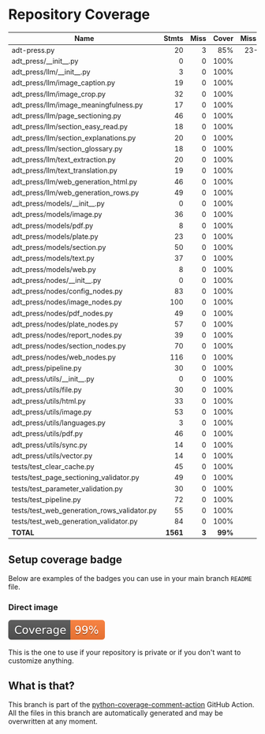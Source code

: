 # Repository Coverage



| Name                                            |    Stmts |     Miss |   Cover |   Missing |
|------------------------------------------------ | -------: | -------: | ------: | --------: |
| adt-press.py                                    |       20 |        3 |     85% |     23-27 |
| adt\_press/\_\_init\_\_.py                      |        0 |        0 |    100% |           |
| adt\_press/llm/\_\_init\_\_.py                  |        3 |        0 |    100% |           |
| adt\_press/llm/image\_caption.py                |       19 |        0 |    100% |           |
| adt\_press/llm/image\_crop.py                   |       32 |        0 |    100% |           |
| adt\_press/llm/image\_meaningfulness.py         |       17 |        0 |    100% |           |
| adt\_press/llm/page\_sectioning.py              |       46 |        0 |    100% |           |
| adt\_press/llm/section\_easy\_read.py           |       18 |        0 |    100% |           |
| adt\_press/llm/section\_explanations.py         |       20 |        0 |    100% |           |
| adt\_press/llm/section\_glossary.py             |       18 |        0 |    100% |           |
| adt\_press/llm/text\_extraction.py              |       20 |        0 |    100% |           |
| adt\_press/llm/text\_translation.py             |       19 |        0 |    100% |           |
| adt\_press/llm/web\_generation\_html.py         |       46 |        0 |    100% |           |
| adt\_press/llm/web\_generation\_rows.py         |       49 |        0 |    100% |           |
| adt\_press/models/\_\_init\_\_.py               |        0 |        0 |    100% |           |
| adt\_press/models/image.py                      |       36 |        0 |    100% |           |
| adt\_press/models/pdf.py                        |        8 |        0 |    100% |           |
| adt\_press/models/plate.py                      |       23 |        0 |    100% |           |
| adt\_press/models/section.py                    |       50 |        0 |    100% |           |
| adt\_press/models/text.py                       |       37 |        0 |    100% |           |
| adt\_press/models/web.py                        |        8 |        0 |    100% |           |
| adt\_press/nodes/\_\_init\_\_.py                |        0 |        0 |    100% |           |
| adt\_press/nodes/config\_nodes.py               |       83 |        0 |    100% |           |
| adt\_press/nodes/image\_nodes.py                |      100 |        0 |    100% |           |
| adt\_press/nodes/pdf\_nodes.py                  |       49 |        0 |    100% |           |
| adt\_press/nodes/plate\_nodes.py                |       57 |        0 |    100% |           |
| adt\_press/nodes/report\_nodes.py               |       39 |        0 |    100% |           |
| adt\_press/nodes/section\_nodes.py              |       70 |        0 |    100% |           |
| adt\_press/nodes/web\_nodes.py                  |      116 |        0 |    100% |           |
| adt\_press/pipeline.py                          |       30 |        0 |    100% |           |
| adt\_press/utils/\_\_init\_\_.py                |        0 |        0 |    100% |           |
| adt\_press/utils/file.py                        |       30 |        0 |    100% |           |
| adt\_press/utils/html.py                        |       33 |        0 |    100% |           |
| adt\_press/utils/image.py                       |       53 |        0 |    100% |           |
| adt\_press/utils/languages.py                   |        3 |        0 |    100% |           |
| adt\_press/utils/pdf.py                         |       46 |        0 |    100% |           |
| adt\_press/utils/sync.py                        |       14 |        0 |    100% |           |
| adt\_press/utils/vector.py                      |       14 |        0 |    100% |           |
| tests/test\_clear\_cache.py                     |       45 |        0 |    100% |           |
| tests/test\_page\_sectioning\_validator.py      |       49 |        0 |    100% |           |
| tests/test\_parameter\_validation.py            |       30 |        0 |    100% |           |
| tests/test\_pipeline.py                         |       72 |        0 |    100% |           |
| tests/test\_web\_generation\_rows\_validator.py |       55 |        0 |    100% |           |
| tests/test\_web\_generation\_validator.py       |       84 |        0 |    100% |           |
|                                       **TOTAL** | **1561** |    **3** | **99%** |           |


## Setup coverage badge

Below are examples of the badges you can use in your main branch `README` file.

### Direct image

[![Coverage badge](https://github.com/unicef/adt-press/raw/python-coverage-comment-action-data/badge.svg)](https://github.com/unicef/adt-press/tree/python-coverage-comment-action-data)

This is the one to use if your repository is private or if you don't want to customize anything.



## What is that?

This branch is part of the
[python-coverage-comment-action](https://github.com/marketplace/actions/python-coverage-comment)
GitHub Action. All the files in this branch are automatically generated and may be
overwritten at any moment.